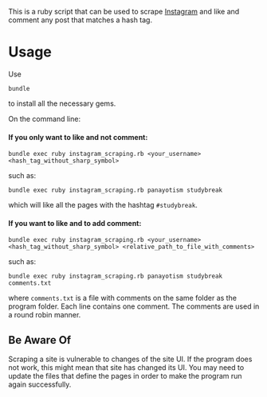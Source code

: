 This is a ruby script that can be used to scrape [Instagram](https://instagram.com) and like and comment any post that matches a hash tag.

Usage
=====

Use

```
bundle
```

to install all the necessary gems.

On the command line:

#### If you only want to like and not comment:

```
bundle exec ruby instagram_scraping.rb <your_username> <hash_tag_without_sharp_symbol>
```
such as:

```
bundle exec ruby instagram_scraping.rb panayotism studybreak
```
which will like all the pages with the hashtag `#studybreak`.

#### If you want to like and to add comment:

```
bundle exec ruby instagram_scraping.rb <your_username> <hash_tag_without_sharp_symbol> <relative_path_to_file_with_comments>
```
such as:
```
bundle exec ruby instagram_scraping.rb panayotism studybreak comments.txt
```
where `comments.txt` is a file with comments on the same folder as the program folder. Each line contains one comment. The comments
are used in a round robin manner.


## Be Aware Of

Scraping a site is vulnerable to changes of the site UI. If the program does not work, this might mean that site has changed its UI.
You may need to update the files that define the pages in order to make the program run again successfully.




